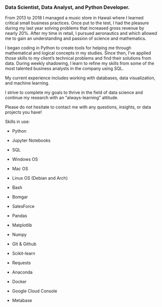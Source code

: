 
### Data Scientist, Data Analyst, and Python Developer.

From 2013 to 2018 I managed a music store in Hawaii where I learned critical small business practices. Once put to the test, I had the pleasure during my last year solving problems that increased gross revenue by nearly 20%. After my time in retail, I pursued aeronautics and which allowed me to gain an understanding and passion of science and mathematics.

I began coding in Python to create tools for helping me through mathematical and logical concepts in my studies. Since then, I’ve applied those skills to my client’s technical problems and find their solutions from data. During weekly shadowing, I learn to refine my skills from some of the most talented business analysts in the company using SQL.

My current experience includes working with databases, data visualization, and machine learning.

I strive to complete my goals to thrive in the field of data science and continue my research with an “always-learning” attitude.

Please do not hesitate to contact me with any questions, insights, or data projects you have!

Skills in use:

- Python

- Jupyter Notebooks

- SQL

- Windows OS

- Mac OS

- Linux OS (Debian and Arch)

- Bash

- Bomgar

- SalesForce

- Pandas

- Matplotlib

- Numpy

- GIt & Github

- Scikit-learn

- Requests

- Anaconda

- Docker

- Google Cloud Console

- Metabase
